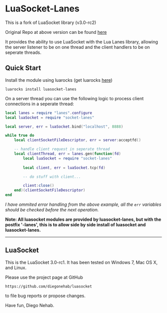 # LuaSocket-Lanes

This is a fork of LuaSocket library (v3.0-rc2)

Original Repo at above version can be found [here](https://github.com/diegonehab/luasocket/tree/22cd5833fcc0e272f26004a79c8545e959ba406b)

It provides the ability to use LuaSocket with the Lua Lanes library, allowing 
the server listener to be on one thread and the client handlers to be on seperate threads.

## Quick Start

Install the module using luarocks (get luarocks [here](https://github.com/luarocks/luarocks/wiki/Download))

```shell
luarocks install luasocket-lanes
```

On a server thread you can use the following logic to process client connections in a seperate thread:

```lua
local lanes = require "lanes".configure
local luaSocket = require "socket-lanes"

local server, err = luaSocket.bind("localhost", 8888)

while true do
    local clientSocketFileDescriptor, err = server:acceptfd()

    -- handle client request in seperate thread
    local clientThread, err = lanes.gen(function(fd)
        local luaSocket = require "socket-lanes"
        
        local client, err = luaSocket.tcp(fd)

        -- do stuff with client...

        client:close()
    end)(clientSocketFileDescriptor)
end
```

*I have ommited error handling from the above example, all the ```err``` variables should be checked before the next operation.*

**Note: All luasocket modules are provided by luasocket-lanes, but with the postfix '-lanes', this is to allow side by side install of luasocket and luasocket-lanes.**

----

## LuaSocket

This is the LuaSocket 3.0-rc1. It has been tested on Windows 7, Mac OS X,
and Linux. 

Please use the project page at GitHub 

    https://github.com/diegonehab/luasocket

to file bug reports or propose changes. 

Have fun,
Diego Nehab.
